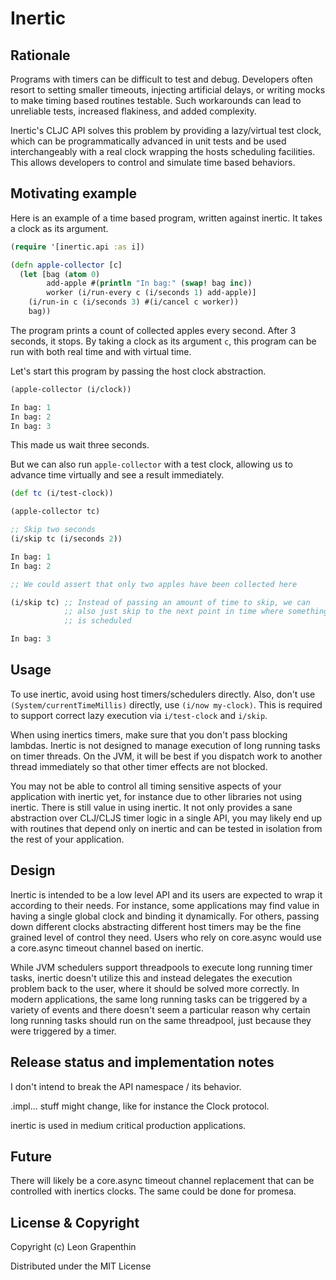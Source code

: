 # Inertic

## Rationale

Programs with timers can be difficult to test and debug. Developers often resort to setting smaller timeouts, injecting artificial delays, or writing mocks to make timing based routines testable. Such workarounds can lead to unreliable tests, increased flakiness, and added complexity.

Inertic's CLJC API solves this problem by providing a lazy/virtual test clock, which can be programmatically advanced in unit tests and be used interchangeably with a real clock wrapping the hosts scheduling facilities. This allows developers to control and simulate time based behaviors.

## Motivating example

Here is an example of a time based program, written against inertic.  It takes a clock as its argument.

```clojure
(require '[inertic.api :as i])

(defn apple-collector [c]
  (let [bag (atom 0)
        add-apple #(println "In bag:" (swap! bag inc))
        worker (i/run-every c (i/seconds 1) add-apple)]
    (i/run-in c (i/seconds 3) #(i/cancel c worker))
    bag))
```

The program prints a count of collected apples every second. After 3 seconds, it stops. By taking a clock as its argument `c`, this program can be run with both real time and with virtual time.

Let's start this program by passing the host clock abstraction.

```clojure
(apple-collector (i/clock))

In bag: 1
In bag: 2
In bag: 3

```
This made us wait three seconds.

But we can also run `apple-collector` with a test clock, allowing us to advance time virtually and see a result immediately.

```clojure
(def tc (i/test-clock))

(apple-collector tc)

;; Skip two seconds
(i/skip tc (i/seconds 2))

In bag: 1
In bag: 2

;; We could assert that only two apples have been collected here

(i/skip tc) ;; Instead of passing an amount of time to skip, we can
            ;; also just skip to the next point in time where something
            ;; is scheduled

In bag: 3

```

## Usage

To use inertic, avoid using host timers/schedulers directly.  Also, don't use `(System/currentTimeMillis)` directly, use `(i/now my-clock)`.  This is required to support correct lazy execution via `i/test-clock` and `i/skip`.

When using inertics timers, make sure that you don't pass blocking lambdas.  Inertic is not designed to manage execution of long running tasks on timer threads.  On the JVM, it will be best if you dispatch work to another thread immediately so that other timer effects are not blocked.

You may not be able to control all timing sensitive aspects of your application with inertic yet, for instance due to other libraries not using inertic.  There is still value in using inertic.  It not only provides a sane abstraction over CLJ/CLJS timer logic in a single API, you may likely end up with routines that depend only on inertic and can be tested in isolation from the rest of your application.

## Design

Inertic is intended to be a low level API and its users are expected to wrap it according to their needs.  For instance, some applications may find value in having a single global clock and binding it dynamically.  For others, passing down different clocks abstracting different host timers may be the fine grained level of control they need.  Users who rely on core.async would use a core.async timeout channel based on inertic.

While JVM schedulers support threadpools to execute long running timer tasks, inertic doesn't utilize this and instead delegates the execution problem back to the user, where it should be solved more correctly.  In modern applications, the same long running tasks can be triggered by a variety of events and there doesn't seem a particular reason why certain long running tasks should run on the same threadpool, just because they were triggered by a timer.

## Release status and implementation notes

I don't intend to break the API namespace / its behavior.

.impl... stuff might change, like for instance the Clock protocol.

inertic is used in medium critical production applications.

## Future

There will likely be a core.async timeout channel replacement that can be controlled with inertics clocks.  The same could be done for promesa.


## License & Copyright
Copyright (c) Leon Grapenthin

Distributed under the MIT License